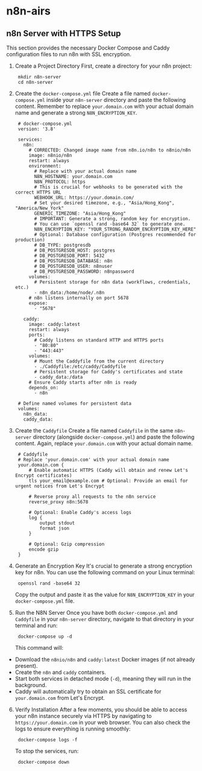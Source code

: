 # n8n-airs

## n8n Server with HTTPS Setup
This section provides the necessary Docker Compose and Caddy configuration files to run n8n with SSL encryption.
1. Create a Project Directory
First, create a directory for your n8n project:

        mkdir n8n-server
        cd n8n-server
2. Create the `docker-compose.yml` file
Create a file named `docker-compose.yml` inside your `n8n-server` directory and paste the following content. Remember to replace `your.domain.com` with your actual domain name and generate a strong `N8N_ENCRYPTION_KEY`.

        # docker-compose.yml
        version: '3.8'
        
        services:
          n8n:
            # CORRECTED: Changed image name from n8n.io/n8n to n8nio/n8n
            image: n8nio/n8n
            restart: always
            environment:
              # Replace with your actual domain name
              N8N_HOSTNAME: your.domain.com
              N8N_PROTOCOL: https
              # This is crucial for webhooks to be generated with the correct HTTPS URL
              WEBHOOK_URL: https://your.domain.com/
              # Set your desired timezone, e.g., "Asia/Hong_Kong", "America/New_York"
              GENERIC_TIMEZONE: "Asia/Hong_Kong"
              # IMPORTANT: Generate a strong, random key for encryption.
              # You can use `openssl rand -base64 32` to generate one.
              N8N_ENCRYPTION_KEY: "YOUR_STRONG_RANDOM_ENCRYPTION_KEY_HERE"
              # Optional: Database configuration (Postgres recommended for production)
              # DB_TYPE: postgresdb
              # DB_POSTGRESDB_HOST: postgres
              # DB_POSTGRESDB_PORT: 5432
              # DB_POSTGRESDB_DATABASE: n8n
              # DB_POSTGRESDB_USER: n8nuser
              # DB_POSTGRESDB_PASSWORD: n8npassword
            volumes:
              # Persistent storage for n8n data (workflows, credentials, etc.)
              - n8n_data:/home/node/.n8n
            # n8n listens internally on port 5678
            expose:
              - "5678"
        
          caddy:
            image: caddy:latest
            restart: always
            ports:
              # Caddy listens on standard HTTP and HTTPS ports
              - "80:80"
              - "443:443"
            volumes:
              # Mount the Caddyfile from the current directory
              - ./Caddyfile:/etc/caddy/Caddyfile
              # Persistent storage for Caddy's certificates and state
              - caddy_data:/data
            # Ensure Caddy starts after n8n is ready
            depends_on:
              - n8n
        
        # Define named volumes for persistent data
        volumes:
          n8n_data:
          caddy_data:
3. Create the `Caddyfile`
Create a file named `Caddyfile` in the same `n8n-server` directory (alongside `docker-compose.yml`) and paste the following content. Again, replace `your.domain.com` with your actual domain name.

        # Caddyfile
        # Replace 'your.domain.com' with your actual domain name
        your.domain.com {
            # Enable automatic HTTPS (Caddy will obtain and renew Let's Encrypt certificates)
            tls your_email@example.com # Optional: Provide an email for urgent notices from Let's Encrypt
        
            # Reverse proxy all requests to the n8n service
            reverse_proxy n8n:5678
        
            # Optional: Enable Caddy's access logs
            log {
                output stdout
                format json
            }
        
            # Optional: Gzip compression
            encode gzip
        }
4. Generate an Encryption Key
It's crucial to generate a strong encryption key for n8n. You can use the following command on your Linux terminal:

        openssl rand -base64 32
    Copy the output and paste it as the value for `N8N_ENCRYPTION_KEY` in your `docker-compose.yml` file.

5. Run the N8N Server
Once you have both `docker-compose.yml` and `Caddyfile` in your `n8n-server` directory, navigate to that directory in your terminal and run:

        docker-compose up -d
    This command will:
- Download the `n8nio/n8n` and `caddy:latest` Docker images (if not already present).
- Create the `n8n` and `caddy` containers.
- Start both services in detached mode (`-d`), meaning they will run in the background.
- Caddy will automatically try to obtain an SSL certificate for `your.domain.com` from Let's Encrypt.

6. Verify Installation
After a few moments, you should be able to access your n8n instance securely via HTTPS by navigating to `https://your.domain.com` in your web browser.
You can also check the logs to ensure everything is running smoothly:

        docker-compose logs -f

    To stop the services, run:

        docker-compose down
